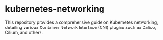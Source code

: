 # kubernetes-networking
This repository provides a comprehensive guide on Kubernetes networking, detailing various Container Network Interface (CNI) plugins such as Calico, Cilium, and others.
